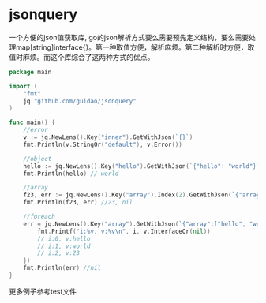

# jsonquery
一个方便的json值获取库, go的json解析方式要么需要预先定义结构，要么需要处理map[string]interface{}。第一种取值方便，解析麻烦。第二种解析时方便，取值时麻烦。而这个库综合了这两种方式的优点。


```go
package main

import (
	"fmt"
	jq "github.com/guidao/jsonquery"
)

func main() {
	//error
	v := jq.NewLens().Key("inner").GetWithJson(`{}`)
	fmt.Println(v.StringOr("default"), v.Error())

	//object
	hello := jq.NewLens().Key("hello").GetWithJson(`{"hello": "world"}`).StringOr("")
	fmt.Println(hello) // world

	//array
	f23, err := jq.NewLens().Key("array").Index(2).GetWithJson(`{"array":["hello", "world", 23]}`).Float64()
	fmt.Println(f23, err) //23, nil

	//foreach
	err = jq.NewLens().Key("array").GetWithJson(`{"array":["hello", "world", 23]}`).ForeachArray(func(i int, v jq.Value) {
		fmt.Printf("i:%v, v:%v\n", i, v.InterfaceOr(nil))
		// i:0, v:hello
		// i:1, v:world
		// i:2, v:23
	})
	fmt.Println(err) //nil
}

```

更多例子参考test文件




